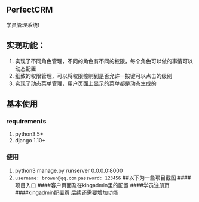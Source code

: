 
## PerfectCRM
学员管理系统!
## 实现功能：
1.  实现了不同角色管理，不同的角色有不同的权限，每个角色可以做的事情可以动态配置
2.  细致的权限管理，可以将权限控制到是否允许一按键可以点击的级别
3.  实现了动态菜单管理，用户页面上显示的菜单都是动态生成的
## 基本使用
### requirements
1. python3.5+
2. django 1.10+

### 使用
1. python3 manage.py runserver 0.0.0.0:8000
2. `username: browen@qq.com`  `password: 123456`
##以下为一些项目截图
####项目入口
####客户页面及在kingadmin里的配置
####学员注册页
####kingadmin配置页
后续还需要增加功能




